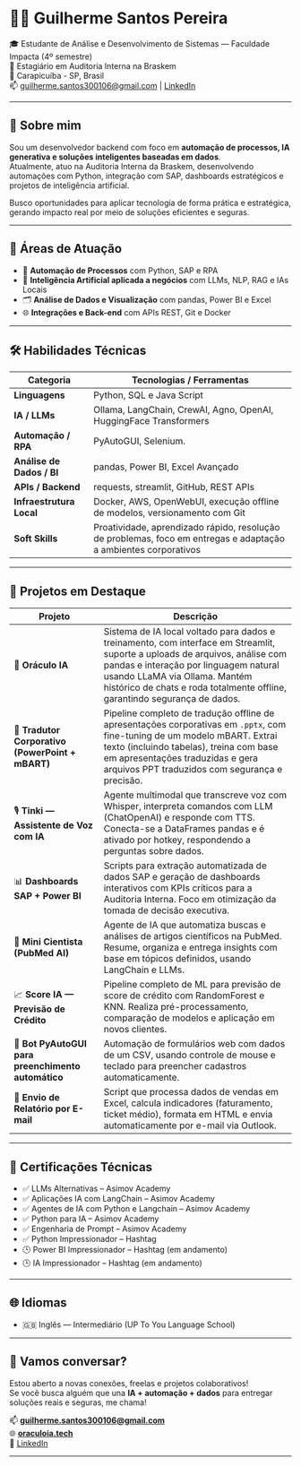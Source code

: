 # 👨‍💻 Guilherme Santos Pereira

🎓 Estudante de Análise e Desenvolvimento de Sistemas — Faculdade Impacta (4º semestre)  
💼 Estagiário em Auditoria Interna na Braskem  
📍 Carapicuíba - SP, Brasil  
📫 guilherme.santos300106@gmail.com | [LinkedIn](www.linkedin.com/in/guilherme-santos-pereira-7a3b76252)  

---

## 🚀 Sobre mim

Sou um desenvolvedor backend com foco em **automação de processos, IA generativa e soluções inteligentes baseadas em dados**.  
Atualmente, atuo na Auditoria Interna da Braskem, desenvolvendo automações com Python, integração com SAP, dashboards estratégicos e projetos de inteligência artificial.  

Busco oportunidades para aplicar tecnologia de forma prática e estratégica, gerando impacto real por meio de soluções eficientes e seguras.

---

## 🧠 Áreas de Atuação

- 🤖 **Automação de Processos** com Python, SAP e RPA
- 🧪 **Inteligência Artificial aplicada a negócios** com LLMs, NLP, RAG e IAs Locais
- 🗂️ **Análise de Dados e Visualização** com pandas, Power BI e Excel
- 🌐 **Integrações e Back-end** com APIs REST, Git e Docker

---

## 🛠️ Habilidades Técnicas

| Categoria                     | Tecnologias / Ferramentas                                                                                                        |
|------------------------------|-----------------------------------------------------------------------------------------------------------------------------------|
| **Linguagens**               | Python, SQL e Java Script                                                                                                         |
| **IA / LLMs**                | Ollama, LangChain, CrewAI, Agno, OpenAI, HuggingFace Transformers                                                                 |
| **Automação / RPA**          | PyAutoGUI, Selenium.                                                                                                              |
| **Análise de Dados / BI**    | pandas, Power BI, Excel Avançado                                                                                                  |
| **APIs / Backend**           | requests, streamlit, GitHub, REST APIs                                                                                            |
| **Infraestrutura Local**     | Docker, AWS, OpenWebUI, execução offline de modelos, versionamento com Git                                                        |
| **Soft Skills**              | Proatividade, aprendizado rápido, resolução de problemas, foco em entregas e adaptação a ambientes corporativos                   |

---

## 📁 Projetos em Destaque

| Projeto | Descrição |
|--------|-----------|
| 🧠 **Oráculo IA** | Sistema de IA local voltado para dados e treinamento, com interface em Streamlit, suporte a uploads de arquivos, análise com pandas e interação por linguagem natural usando LLaMA via Ollama. Mantém histórico de chats e roda totalmente offline, garantindo segurança de dados. |
| 🔄 **Tradutor Corporativo (PowerPoint + mBART)** | Pipeline completo de tradução offline de apresentações corporativas em `.pptx`, com fine-tuning de um modelo mBART. Extrai texto (incluindo tabelas), treina com base em apresentações traduzidas e gera arquivos PPT traduzidos com segurança e precisão. |
| 🎙️ **Tinki — Assistente de Voz com IA** | Agente multimodal que transcreve voz com Whisper, interpreta comandos com LLM (ChatOpenAI) e responde com TTS. Conecta-se a DataFrames pandas e é ativado por hotkey, respondendo a perguntas sobre dados. |
| 📊 **Dashboards SAP + Power BI** | Scripts para extração automatizada de dados SAP e geração de dashboards interativos com KPIs críticos para a Auditoria Interna. Foco em otimização da tomada de decisão executiva. |
| 🧬 **Mini Cientista (PubMed AI)** | Agente de IA que automatiza buscas e análises de artigos científicos na PubMed. Resume, organiza e entrega insights com base em tópicos definidos, usando LangChain e LLMs. |
| 📈 **Score IA — Previsão de Crédito** | Pipeline completo de ML para previsão de score de crédito com RandomForest e KNN. Realiza pré-processamento, comparação de modelos e aplicação em novos clientes. |
| 🤖 **Bot PyAutoGUI para preenchimento automático** | Automação de formulários web com dados de um CSV, usando controle de mouse e teclado para preencher cadastros automaticamente. |
| 📧 **Envio de Relatório por E-mail** | Script que processa dados de vendas em Excel, calcula indicadores (faturamento, ticket médio), formata em HTML e envia automaticamente por e-mail via Outlook. |

---

## 📜 Certificações Técnicas

- ✅ LLMs Alternativas – Asimov Academy  
- ✅ Aplicações IA com LangChain – Asimov Academy  
- ✅ Agentes de IA com Python e Langchain – Asimov Academy  
- ✅ Python para IA – Asimov Academy  
- ✅ Engenharia de Prompt – Asimov Academy  
- ✅ Python Impressionador – Hashtag  
- 🕒 Power BI Impressionador – Hashtag (em andamento)  
- 🕒 IA Impressionador – Hashtag (em andamento)  

---

## 🌐 Idiomas

- 🇬🇧 Inglês — Intermediário (UP To You Language School)

---

## 🤝 Vamos conversar?

Estou aberto a novas conexões, freelas e projetos colaborativos!  
Se você busca alguém que una **IA + automação + dados** para entregar soluções reais e seguras, me chama!

📫 **guilherme.santos300106@gmail.com**  
🌐 **[oraculoia.tech](https://oraculoia.tech)**  
📎 [LinkedIn](www.linkedin.com/in/guilherme-santos-pereira-7a3b76252)

---

